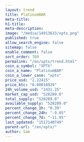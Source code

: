 ```yaml
---
layout: trend
title: PlatinumBAR
meta-title: 
h1-title: 
meta-description: 
image: "/media/14913633/xptx.png"
published: true
allow_search_engine: false
sitemap: false
enable_comment: false
sort_order: 769
permalink: "/en/xptx/trend.html"
coin_a_symbol: "XPTX"
coin_a_name: "PlatinumBAR"
coin_a_lower_case: "xptx"
price_usd: "2.22415"
price_btc: "0.00018929"
24h_volume_usd: "1431.25"
market_cap_usd: "528289.0"
total_supply: "528289.0"
available_supply: "528289.0"
percent_change_1h: "0.39"
percent_change_24h: "-9.05"
percent_change_7d: "-11.95"
last_updated: "1517140749"
parent-url: "/en/xptx/"
author: Sam
---
```


